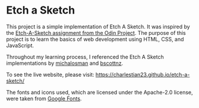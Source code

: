 # Etch a Sketch

This project is a simple implementation of Etch A Sketch. It was inspired by the [Etch-A-Sketch assignment from the Odin Project](https://www.theodinproject.com/lessons/foundations-etch-a-sketch). The purpose of this project is to learn the basics of web development using HTML, CSS, and JavaScript.

Throughout my learning process, I referenced the Etch A Sketch implementations by [michalosman](https://github.com/michalosman/etch-a-sketch) and [bscottnz](https://github.com/bscottnz/esketch).

To see the live website, please visit: https://charlestian23.github.io/etch-a-sketch/

The fonts and icons used, which are licensed under the Apache-2.0 license, were taken from [Google Fonts](https://fonts.google.com/).
